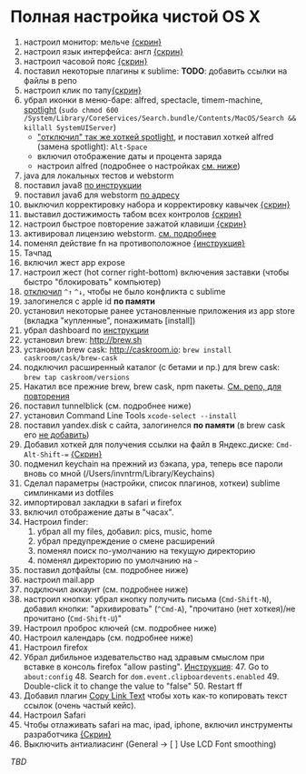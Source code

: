 # Полная настройка чистой OS X

1. настроил монитор: мельче [{скрин}](https://yadi.sk/i/TmxHJLifj2ppW)
2. настроил язык интерфейса: англ [{скрин}](https://yadi.sk/i/WhMZXFNYj2ptT)
3. настроил часовой пояс [{скрин}](https://yadi.sk/i/NlCrpsQaj2q5J)
5. поставил некоторые плагины к sublime: **TODO**: добавить ссылки на файлы в репо
6. настроил клик по тапу[{скрин}](https://yadi.sk/i/diC3OvNCj36nM)
7. убрал иконки в меню-баре: alfred, spectacle, timem-machine, [spotlight](http://bit.ly/1OhUkeC)
    (`sudo chmod 600 /System/Library/CoreServices/Search.bundle/Contents/MacOS/Search && killall SystemUIServer`)
    * ["отключил" так же хоткей spotlight](https://yadi.sk/i/AcdJEyzNj36xN), и поставил хоткей alfred (замена spotlight): `Alt-Space`
    * включил отображение даты и процента заряда
    * настроил alfred (подробнее о настройках [см. ниже](https://nda.ya.ru/3Qxmhz))
8. java для локальных тестов и webstorm
  8. поставил java8 [по инструкции](https://nda.ya.ru/3QxPTe)
  9. поставил java6 для webstorm [по адресу](https://support.apple.com/kb/DL1572?viewlocale=en_US&locale=en_US)
9. выключил корректировку набора и корректировку кавычек [{скрин}](https://yadi.sk/i/RCTKs9FJj37Ei)
10. выставил достижимость табом всех контролов [{скрин}](https://yadi.sk/i/IAioGJ_9j37iA)
11. настроил быстрое повторение зажатой клавиши [{скрин}](https://yadi.sk/i/B7MmIA7Hj37ix)
14. активировал лицензию webstorm. [см. подробнее](https://nda.ya.ru/3QxXtH)
15. поменял действие fn на противоположное [{инструкция}](http://bit.ly/1NkgP1q)
16. Тачпад
  1. включил жест app expose
  2. настроил жест (hot corner right-bottom) включения заставки (чтобы быстро "блокировать" компьютер)
23. [отключил](http://bit.ly/1JZy7Ph) `^↑` `^↓`, чтобы не было конфликта с sublime
17. залогинелся с apple id **по памяти**
18. установил некоторые ранее установленные приложения из app store (вкладка "купленные", понажимать [install])
19. убрал dashboard по [инструкции](http://bit.ly/1JZgoYi)
20. установил brew: http://brew.sh
21. установил brew cask: http://caskroom.io: `brew install caskroom/cask/brew-cask`
22. подключил расширенный каталог (с бетами и пр.) для brew cask: `brew tap caskroom/versions`
29. Накатил все прежние brew, brew cask, npm пакеты. [См. репо, для повторения](https://github.com/a-x-/apps)
30. поставил tunnelblick (см. подробнее ниже)
24. установил Command Line Tools `xcode-select --install`
26. поставил yandex.disk с сайта, залогинелся **по памяти** (в brew cask его [не добавить](//st/DISCSW-5623/))
40. Добавил хоткей для получения ссылки на файл в Яндекс.диске: `Cmd-Alt-Shift-=` [{Скрин}](https://yadi.sk/i/0a0Sxxk6j37GA)
26. подменил keychain на прежний из бэкапа, ура, теперь все пароли вновь со мной (/Users/invntrm/Library/Keychains)
28. Сделал параметры (настройки, список плагинов, хоткеи) sublime симлинками из dotfiles
32. импортировал закладки в safari и firefox
34. включил отображение даты в "часах".
35. Настроил finder:
	1. убрал all my files, добавил: pics, music, home
	2. убрал предупреждение о смене расширений
	3. поменял поиск по-умолчанию на текущую директорию
	4. поменял директорию по умолчанию на `~`
41. поставил дотфайлы (см. подробнее ниже)
42. настроил mail.app
  43. подключил аккаунт (см. подробнее ниже)
  44. настроил кнопки: убрал кнопку получить письма (`Cmd-Shift-N`), добавил кнопки: "архивировать" (`^Cmd-A`), "прочитано (нет хоткея)/не прочитано (`Cmd-Shift-U`)"
43. Настроил проброс ключей (см. подробнее ниже)
44. Настроил календарь (см. подробнее ниже)
45. Настроил firefox
  1. Убрал дибильное издевательство над здравым смыслом при вставке в консоль firefox "allow pasting".
      [Инструкция](http://lifehacker.com/enable-copy-paste-in-web-pages-that-disallow-it-with-a-1601848114):
        47. Go to `about:config`
        48. Search for `dom.event.clipboardevents.enabled`
        49. Double-click it to change the value to "false"
        50. Restart ff
  2. Добавил плагин [Copy Link Text](https://addons.mozilla.org/ru/firefox/addon/copy-link-text-4750/) чтобы хоть как-то копировать текст ссылок (очень частый кейс).
46. Настроил Safari
  47. Чтобы отлаживать safari на mac, ipad, iphone, включил инструменты разработчика [{Скрин}](https://yadi.sk/i/BoBP-bzmj5n34)
48. Выключить антиалиасинг (General -> [ ] Use LCD Font smoothing)

_TBD_
